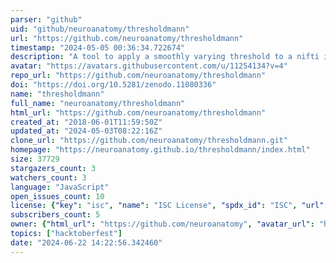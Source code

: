 ```yaml
---
parser: "github"
uid: "github/neuroanatomy/thresholdmann"
url: "https://github.com/neuroanatomy/thresholdmann"
timestamp: "2024-05-05 00:36:34.722674"
description: "A tool to apply a smoothly varying threshold to a nifti image"
avatar: "https://avatars.githubusercontent.com/u/11254134?v=4"
repo_url: "https://github.com/neuroanatomy/thresholdmann"
doi: "https://doi.org/10.5281/zenodo.11080336"
name: "thresholdmann"
full_name: "neuroanatomy/thresholdmann"
html_url: "https://github.com/neuroanatomy/thresholdmann"
created_at: "2018-06-01T11:59:50Z"
updated_at: "2024-05-03T08:22:16Z"
clone_url: "https://github.com/neuroanatomy/thresholdmann.git"
homepage: "https://neuroanatomy.github.io/thresholdmann/index.html"
size: 37729
stargazers_count: 3
watchers_count: 3
language: "JavaScript"
open_issues_count: 10
license: {"key": "isc", "name": "ISC License", "spdx_id": "ISC", "url": "https://api.github.com/licenses/isc", "node_id": "MDc6TGljZW5zZTEw"}
subscribers_count: 5
owner: {"html_url": "https://github.com/neuroanatomy", "avatar_url": "https://avatars.githubusercontent.com/u/11254134?v=4", "login": "neuroanatomy", "type": "Organization"}
topics: ["hacktoberfest"]
date: "2024-06-22 14:22:56.342460"
---
```

